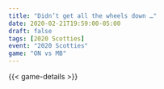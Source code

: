 ```yaml
---
title: "Didn’t get all the wheels down …"
date: 2020-02-21T19:59:00-05:00
draft: false
tags: [2020 Scotties]
event: "2020 Scotties"
game: "ON vs MB"
---
```

{{< game-details >}}
<!--more--> 